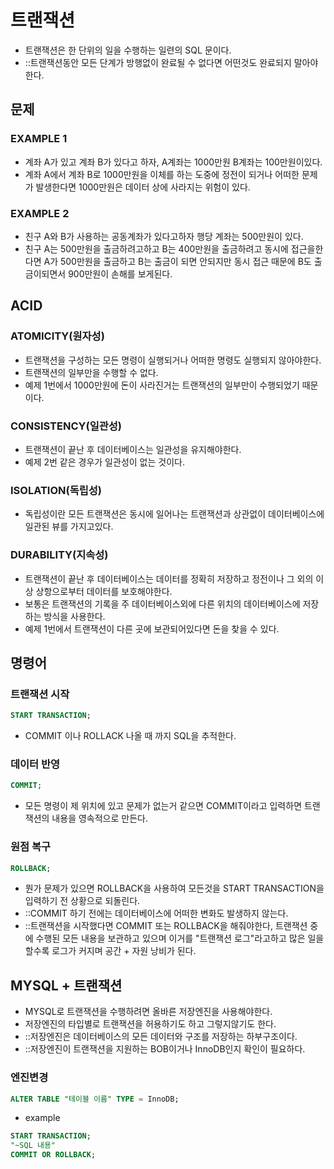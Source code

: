 # 트랜잭션

- 트랜잭션은 한 단위의 일을 수행하는 일련의 SQL 문이다.
- ::트랜잭션동안 모든 단계가 방행없이 완료될 수 없다면 어떤것도 완료되지 말아야한다.

## 문제

### EXAMPLE 1

- 계좌 A가 있고 계좌 B가 있다고 하자, A계좌는 1000만원 B계좌는 100만원이있다.
- 계좌 A에서 계좌 B로 1000만원을 이체를 하는 도중에 정전이 되거나 어떠한 문제가 발생한다면 1000만원은 데이터 상에 사라지는 위험이 있다.

### EXAMPLE 2

- 친구 A와 B가 사용하는 공동계좌가 있다고하자 행당 계좌는 500만원이 있다.
- 친구 A는 500만원을 출금하려고하고 B는 400만원을 출금하려고 동시에 접근을한다면 A가 500만원을 출금하고 B는 출금이 되면 안되지만 동시 접근 때문에 B도 출금이되면서 900만원이 손해를 보게된다.

## ACID

### ATOMICITY(원자성)

- 트랜잭션을 구성하는 모든 명령이 실행되거나 어떠한 명령도 실행되지 않아야한다.
- 트랜잭션의 일부만을 수행할 수 없다.
- 예제 1번에서 1000만원에 돈이 사라진거는 트랜잭션의 일부만이 수행되었기 때문이다.

### CONSISTENCY(일관성)

- 트랜잭션이 끝난 후 데이터베이스는 일관성을 유지해야한다.
- 예제 2번 같은 경우가 일관성이 없는 것이다.

### ISOLATION(독립성)

- 독립성이란 모든 트랜잭션은 동시에 일어나는 트랜잭션과 상관없이 데이터베이스에 일관된 뷰를 가지고있다.

### DURABILITY(지속성)

- 트랜잭션이 끝난 후 데이터베이스는 데이터를 정확히 저장하고 정전이나 그 외의 이상 상항으로부터 데이터를 보호해야한다.
- 보통은 트랜잭션의 기록을 주 데이터베이스외에 다른 위치의 데이터베이스에 저장하는 방식을 사용한다.
- 예제 1번에서 트랜잭션이 다른 곳에 보관되어있다면 돈을 찾을 수 있다.

## 명령어

### 트랜잭션 시작

```sql
START TRANSACTION;
```

- COMMIT 이나 ROLLACK 나올 때 까지 SQL을 추적한다.

### 데이터 반영

```sql
COMMIT;
```

- 모든 명령이 제 위치에 있고 문제가 없는거 같으면 COMMIT이라고 입력하면 트랜잭션의 내용을 영속적으로 만든다.

### 원점 복구

```sql
ROLLBACK;
```

- 뭔가 문제가 있으면 ROLLBACK을 사용하여 모든것을 START TRANSACTION을 입력하기 전 상황으로 되돌린다.
- ::COMMIT 하기 전에는 데이터베이스에 어떠한 변화도 발생하지 않는다.
- ::트랜잭션을 시작했다면 COMMIT 또는 ROLLBACK을 해줘야한다, 트랜잭션 중에 수행된 모든 내용을 보관하고 있으며 이거를 "트랜잭션 로그"라고하고 많은 일을 할수록 로그가 커지며 공간 + 자원 낭비가 된다.

## MYSQL + 트랜잭션

- MYSQL로 트랜잭션을 수행하려면 올바른 저장엔진을 사용해야한다.
- 저장엔진의 타입별로 트랜잭션을 허용하기도 하고 그렇지않기도 한다.
- ::저장엔진은 데이터베이스의 모든 데이터와 구조를 저장하는 하부구조이다.
- ::저장엔진이 트랜잭션을 지원하는 BOB이거나 InnoDB인지 확인이 필요하다.

### 엔진변경

```sql
ALTER TABLE "테이블 이름" TYPE = InnoDB;
```

- example

```sql
START TRANSACTION;
"~SQL 내용"
COMMIT OR ROLLBACK;
```
